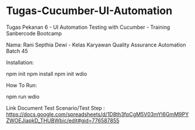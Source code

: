 # Tugas-Cucumber-UI-Automation
Tugas Pekanan 6 - UI Automation Testing with Cucumber - Training Sanbercode Bootcamp

Nama: Rani Septhia Dewi - Kelas Karyawan Quality Assurance Automation Batch 45

Installation:

npm init
npm install
npm init wdio

How To Run:

npm run wdio

Link Document Test Scenario/Test Step :
https://docs.google.com/spreadsheets/d/1D8th3fpCgM5V03mYl6GmM9PYZWOEJiapkD_THUBWbic/edit#gid=776587855
